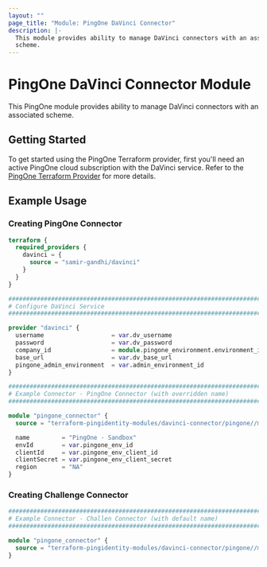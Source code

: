 ```yaml
---
layout: ""
page_title: "Module: PingOne DaVinci Connector"
description: |-
  This module provides ability to manage DaVinci connectors with an associated
  scheme.
---
```


# PingOne DaVinci Connector Module

This PingOne module provides ability to manage DaVinci connectors with an associated scheme.

## Getting Started

To get started using the PingOne Terraform provider, first you'll need an active PingOne cloud subscription with the DaVinci service.  Refer to the
[PingOne Terraform Provider](https://registry.terraform.io/providers/pingidentity/pingone/latest) for more details.

## Example Usage

### Creating PingOne Connector

```terraform
terraform {
  required_providers {
    davinci = {
      source = "samir-gandhi/davinci"
    }
  }
}

###############################################################################
# Configure DaVinci Service
###############################################################################

provider "davinci" {
  username                   = var.dv_username
  password                   = var.dv_password
  company_id                 = module.pingone_environment.environment_id
  base_url                   = var.dv_base_url
  pingone_admin_environment  = var.admin_environment_id
}

###############################################################################
# Example Connector - PingOne Connector (with overridden name)
###############################################################################

module "pingone_connector" {
  source = "terraform-pingidentity-modules/davinci-connector/pingone//modules/pingone"

  name         = "PingOne - Sandbox"
  envId        = var.pingone_env_id
  clientId     = var.pingone_env_client_id
  clientSecret = var.pingone_env_client_secret
  region       = "NA"
}
```

### Creating Challenge Connector

```terraform
###############################################################################
# Example Connector - Challen Connector (with default name)
###############################################################################

module "pingone_connector" {
  source = "terraform-pingidentity-modules/davinci-connector/pingone//modules/challenge"
}
```
